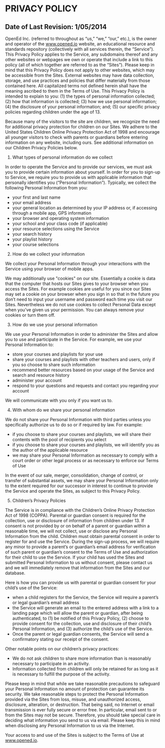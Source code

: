 PRIVACY POLICY
==============
## Date of Last Revision: 1/05/2014
OpenEd Inc. (referred to throughout as “us,” “we,” “our,” etc.), is the owner and operator of the www.opened.io website, an educational resource and standards repository (collectively with all services therein, the “Service”). This Privacy Policy applies to the Service, any subdomains thereof and any other websites or webpages we own or operate that include a link to this policy (all of which together are referred to as the “Sites”). Please keep in mind that this Privacy Policy does not apply to other websites, which may be accessible from the Sites. External websites may have data collection, storage, and use practices and policies that differ materially from those contained here.  All capitalized terms not defined herein shall have the meaning ascribed to them in the Terms of Use. 
This Privacy Policy is intended to explain to you: (1) the types of personal information collected; (2) how that information is collected; (3) how we use personal information; (4) the disclosure of your personal information; and; (5) our specific privacy policies regarding children under the age of 13.

Because many of the visitors to the site are children, we recognize the need for additional privacy protection for children on our Sites. We adhere to the United States Children Online Privacy Protection Act of 1998 and encourage all younger visitors to check with parents or guardians before entering information on any website, including ours. See additional information on our Children Privacy Policies below.

1. What types of personal information do we collect

 In order to operate the Service and to provide our services, we must ask you to provide certain information about yourself.  In order for you to sign-up to Service, we require you to provide us with applicable information that personally identifies you (“Personal Information”). Typically, we collect the following Personal Information from you:
 * your first and last name
 * your email address 
 * your general location as determined by your IP address or, if accessing through a mobile app, GPS information
 * your browser and operating system information
 * your school and your class code (if applicable)  
 * your resource selections using the Service
 * your search history
 * your playlist history
 * your course selections

2. How do we collect your information

 We collect your Personal Information through your interactions with the Service using your browser of mobile apps.  

 We may additionally use "cookies" on our site. Essentially a cookie is data that the computer that hosts our Sites gives to your browser when you access the Sites. For example cookies are useful for you since our Sites may set a cookie on your browser when you sign in so that in the future you don’t need to input your username and password each time you visit our Sites. Nevertheless we do not use cookies to collect Personal Data except when you’ve given us your permission. You can always remove your cookies or turn them off.

3. How do we use your personal information

 We use your Personal Information in order to administer the Sites and allow you to use and participate in the Service.  For example, we use your Personal Information to:
 * store your courses and playlists for your use
 * share your courses and playlists with other teachers and users, only if you so choose to share such information
 * recommend better resources based on your usage of the Service and search and resource history
 * administer your account
 * respond to your questions and requests and contact you regarding your account

 We will communicate with you only if you want us to.   

4. With whom do we share your personal information

 We do not share your Personal Information with third parties unless you specifically authorize us to do so or if required by law.  For example:
 * if you choose to share your courses and playlists, we will share their contents with the pool of recipients you select
 * if you choose to share your courses and playlists, we will identify you as the author of the applicable resource
 * we may share your Personal Information as necessary to comply with a court order or other legal process or as necessary to enforce our Terms of Use 

 In the event of our sale, merger, consolidation, change of control, or transfer of substantial assets, we may share your Personal Information only to the extent required for our successor in interest to continue to provide the Service and operate the Sites, as subject to this Privacy Policy.

5. Children’s Privacy Policies

 The Service is in compliance with the Children’s Online Privacy Protection Act of 1998 (COPPA).  Parental or guardian consent is required for the collection, use or disclosure of information from children under 13.  If consent is not provided by or on behalf of a parent or guardian within a reasonable time, we will not collect, use or disclose any Personal Information from the child.  Children must obtain parental consent in order to register for and use the Service.  During the sign-up process, we will require any minor to provide a parent’s or guardian’s email address for verification of such parent or guardian’s consent to the Terms of Use and authorization for their child to use the Service.  If your child has used the Sites and submitted Personal Information to us without consent, please contact us and we will immediately remove that information from the Sites and our database.

 Here is how you can provide us with parental or guardian consent for your child’s use of the Service:
 * when a child registers for the Service, the Service will require a parent’s or legal guardian’s email address
 * the Service will generate an email to the entered address with a link to a landing page which will allow the parent or guardian, after being authenticated, to (1) be notified of this Privacy Policy, (2) choose to provide consent for the collection, use and disclosure of their child’s Personal Information, and (3) authorize the child’s use of the Service.  
 * Once the parent or legal guardian consents, the Service will send a confirmatory stating our receipt of the consent.  

 Other notable points on our children’s privacy practices:	
 * We do not ask children to share more information than is reasonably necessary to participate in an activity. 
 * Information collected from children will only be retained for as long as it is necessary to fulfill the purpose of the activity. 

 Please keep in mind that while we take reasonable precautions to safeguard your Personal Information no amount of protection can guarantee its security.  We take reasonable steps to protect the Personal Information provided via the Sites from loss, misuse, and unauthorized access, disclosure, alteration, or destruction. That being said, no Internet or email transmission is ever fully secure or error free. In particular, email sent to or from the Sites may not be secure. Therefore, you should take special care in deciding what information you send to us via email. Please keep this in mind when disclosing any Personal Information to us via the Internet. 

 Your access to and use of the Sites is subject to the Terms of Use at www.opened.io.
